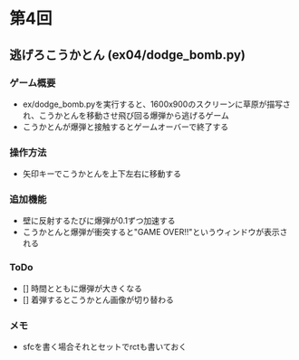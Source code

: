 # 第4回
## 逃げろこうかとん (ex04/dodge_bomb.py)
### ゲーム概要
- ex/dodge_bomb.pyを実行すると、1600x900のスクリーンに草原が描写され、こうかとんを移動させ飛び回る爆弾から逃げるゲーム
- こうかとんが爆弾と接触するとゲームオーバーで終了する
### 操作方法
- 矢印キーでこうかとんを上下左右に移動する
### 追加機能
- 壁に反射するたびに爆弾が0.1ずつ加速する
- こうかとんと爆弾が衝突すると"GAME OVER!!"というウィンドウが表示される
### ToDo
- [] 時間とともに爆弾が大きくなる
- [] 着弾するとこうかとん画像が切り替わる
### メモ
- sfcを書く場合それとセットでrctも書いておく
